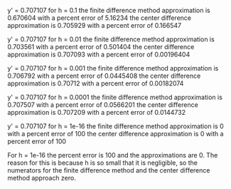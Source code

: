 y' =    0.707107
for h = 0.1
the finite difference method approximation is   0.670604
with a percent error of 5.16234
the center difference approximation is  0.705929
with a percent error of 0.166547

y' =    0.707107
for h = 0.01
the finite difference method approximation is   0.703561
with a percent error of 0.501404
the center difference approximation is  0.707093
with a percent error of 0.00196404

y' =    0.707107
for h = 0.001
the finite difference method approximation is   0.706792
with a percent error of 0.0445408
the center difference approximation is  0.70712
with a percent error of 0.00182074

y' =    0.707107
for h = 0.0001
the finite difference method approximation is   0.707507
with a percent error of 0.0566201
the center difference approximation is  0.707209
with a percent error of 0.0144732

y' =    0.707107
for h = 1e-16
the finite difference method approximation is   0
with a percent error of 100
the center difference approximation is  0
with a percent error of 100

For h = 1e-16 the percent error is 100 and the approximations are 0. The reason for this is because h is so small that it is negligible, so the numerators for the finite difference method and the center difference method approach zero.